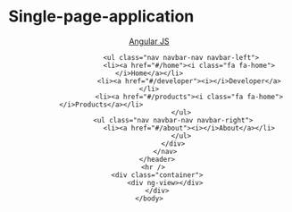 # Single-page-application

<!DOCTYPE html>
<html ng-app="myApp">
	<head>
		<title>Angular js</title>
		<meta http-equiv="X-UA-Compatible" content="IE-Edge">
		<meta charset = "UTF-8">
		<script src="http://ajax.googleapis.com/ajax/libs/jquery/1/jquery.min.js"></script>
		<link rel="stylesheet" href="https://maxcdn.bootstrapcdn.com/bootstrap/3.3.5/css/bootstrap.min.css">
		<link rel="stylesheet" href="https://maxcdn.bootstrapcdn.com/bootstrap/3.3.5/css/bootstrap-theme.min.css">
		<script src="https://maxcdn.bootstrapcdn.com/bootstrap/3.3.5/js/bootstrap.min.js"></script>
		<script src= "https://code.angularjs.org/1.4.1/angular.min.js"></script>
		<script src= "https://code.angularjs.org/1.4.1/angular-route.min.js"></script>
		<script src="/home/user/Downloads/Prabhat/w3scools_js/Angular Tutorial/ang.js"></script>
	</head>
	<body>
		<header>
			<nav class="navbar navbar:default">
				<div class="container">
					<div class="navbar header">
						<a class="navbar-brand" href="/">Angular JS</a>
					</div>
					
					<ul class="nav navbar-nav navbar-left">
						<li><a href="#/home"><i class="fa fa-home"></i>Home</a></li>
						<li><a href="#/developer"><i></i>Developer</a></li>
						<li><a href="#/products"><i class="fa fa-home"></i>Products</a></li>						
					</ul>
					<ul class="nav navbar-nav navbar-right">	
						<li><a href="#/about"><i></i>About</a></li>
					</ul>
				</div>
			</nav>
		</header>
		<hr />	
		<div class="container">
			<div ng-view></div>
		</div>
	</body>
</html>
